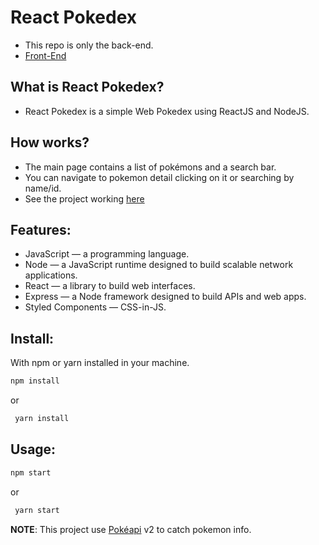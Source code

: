 # React Pokedex

- This repo is only the back-end.
- [Front-End](https://github.com/romaniaph/react-pokedex)

## What is React Pokedex?
 - React Pokedex is a simple Web Pokedex using ReactJS and NodeJS.
 
 ## How works?
 - The main page contains a list of pokémons and a search bar. 
 - You can navigate to pokemon detail clicking on it or searching by name/id.
 - See the project working [here](https://pedro-pokedex.netlify.com)
 
 ## Features: 
 - JavaScript — a programming language.
 - Node — a JavaScript runtime designed to build scalable network applications.
 - React — a library to build web interfaces.
 - Express — a Node framework designed to build APIs and web apps.
 - Styled Components — CSS-in-JS.
 
## Install:
With npm or yarn installed in your machine.

  ```sh
  npm install
  ```
 or 
 ```sh
  yarn install
  ```
  
## Usage:


   ```sh
   npm start
   ```
  or
  ```sh
   yarn start
   ```
  
**NOTE**: This project use [Pokéapi](https://pokeapi.co/) v2 to catch pokemon info.
